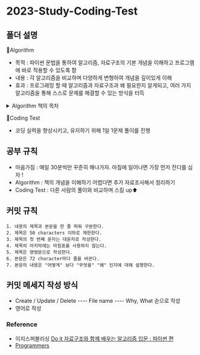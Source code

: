 # 2023-Study-Coding-Test

## 폴더 설명
📁Algorithm
- 목적 : 파이썬 문법을 통하여 알고리즘, 자료구조의 기본 개념을 이해하고 프로그램에 바로 적용할 수 있도록 함
- 내용 : 각 알고리즘을 비교하며 다양하게 변형하여 개념을 깊이있게 이해
- 효과 : 프로그래밍 할 때 알고리즘과 자료구조과 왜 필요한지 알게되고, 여러 가지 알고리즘을 통해 스스로 문제를 해결할 수 있는 방식을 터득
<details><summary>Algorithm 책의 목차</summary>
<p>
	
- 1) 알고리즘 기초
	- 알고리즘 개념, 반복하는 알고리즘 
- 2) 기본 자료구조와 배열
	- 자료구조, 리스트, 자료형, 배열 
- 3) 검색 알고리즘
	- 검색, 키, 선형검색, 이진검색, 해시법 
- 4) 스택과 큐
	- 스택, 링 버퍼, 큐 
- 5) 재귀 알고리즘
	- 팩토리얼, 유클리드 호제법, 하노이의탑, 8퀸 문제 
- 6) 정렬 알고리즘
	- 정렬 개념, 버블 정렬, 단순 선택, 단순 삽입, 셀 정렬, 퀵 정렬, 벙합 정렬, 힙 정렬, 도수 정렬 
- 7) 문자열 검색
	- 브루트 포스법, KMP법, 보이어&무어법 
- 8) 리스트
     	- 연결 리스트(포이터, 커서), 원형 이중 연결 리스트
- 9) 트리
	- 순서 트리, 무순서 트리, 이진 트리, 이진 검색 트리
	
</p>
</details> 

  
📁Coding Test
- 코딩 실력을 향상시키고, 유지하기 위해 1일 1문제 풀이를 진행


## 공부 규칙
- 마음가짐 : 매일 30분씩만 꾸준히 해나가자. 아침에 일어나면 가장 먼저 잔디를 심자 !
- Algorithm : 책의 개념을 이해하기 어렵다면 추가 자료조사해서 정리하기
- Coding Test : 다른 사람의 풀이와 비교하며 스킬 up⬆


## 커밋 규칙
    1. 내용의 제목과 본문을 한 줄 띄워 구분한다.
    2. 제목은 50 characters 이하로 제한한다.
    3. 제목의 첫 번째 문자는 대문자로 작성한다.
    4. 제목의 마지막에는 마침표를 사용하지 않는다.
    5. 제목은 명령문으로 작성한다.
    6. 본문은 72 character마다 줄을 바꾼다.
    7. 본문의 내용은 "어떻게" 보다 "무엇을" "왜" 인지에 대해 설명한다.
    

## 커밋 메세지 작성 방식
- Create / Update / Delete ---- File name ---- Why, What 순으로 작성
- 영어로 작성

	
### Reference
- 이지스퍼블리싱 [Do it 자료구조와 함께 배우는 알고리즘 입문 : 파이썬 편](https://github.com/easysIT/doit_dsalgo_with_python)
- [Programmers](https://school.programmers.co.kr/)
